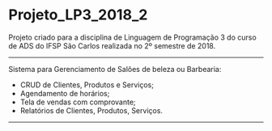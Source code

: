# Projeto_LP3_2018_2
Projeto criado para a disciplina de Linguagem de Programação 3 do curso de ADS do IFSP São Carlos realizada no 2º semestre de 2018.

-----------------------------------------------------------------------------------------------------------------------

Sistema para Gerenciamento de Salões de beleza ou Barbearia:

- CRUD de Clientes, Produtos e Serviços;
- Agendamento de horários;
- Tela de vendas com comprovante;
- Relatórios de Clientes, Produtos, Serviços.

-----------------------------------------------------------------------------------------------------------------------
